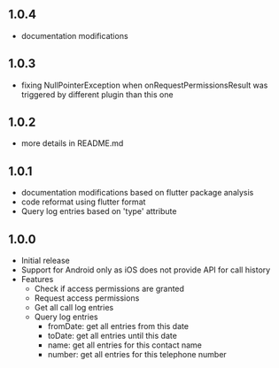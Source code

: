 ## 1.0.4
* documentation modifications

## 1.0.3

* fixing NullPointerException when onRequestPermissionsResult was triggered by different plugin than this one

## 1.0.2

* more details in README.md

## 1.0.1

* documentation modifications based on flutter package analysis
* code reformat using flutter format
* Query log entries based on 'type' attribute

## 1.0.0

* Initial release
* Support for Android only as iOS does not provide API for call history
* Features
    * Check if access permissions are granted
    * Request access permissions
    * Get all call log entries
    * Query log entries
        * fromDate: get all entries from this date
        * toDate: get all entries until this date
        * name: get all entries for this contact name
        * number: get all entries for this telephone number
